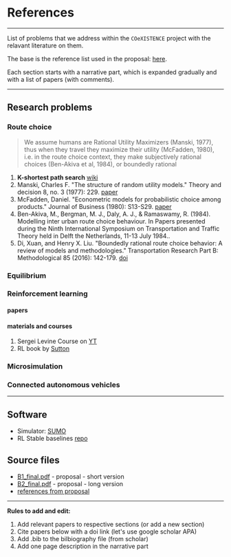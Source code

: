 # References
----

List of problems that we address within the `COeXISTENCE` project with the relavant literature on them.

The base is the reference list used in the proposal:  [here](files/full_references_from_proposal.pdf).

Each section starts with a narrative part, which is expanded gradually and with a list of papers (with comments).


---

## Research problems

### Route choice

> We assume humans are Rational Utility Maximizers (Manski, 1977), thus when they travel they maximize their utility (McFadden, 1980), i.e. in the route choice context, they make subjectively rational choices (Ben-Akiva et al, 1984), or boundedly rational

1. **K-shortest path search** [wiki](https://en.wikipedia.org/wiki/K_shortest_path_routing#:~:text=The%20k%20shortest%20path%20routing,the%20loopless%20k%20shortest%20paths)
2. Manski, Charles F. "The structure of random utility models." Theory and decision 8, no. 3 (1977): 229. [paper](https://idp.springer.com/authorize/casa?redirect_uri=https://link.springer.com/content/pdf/10.1007/BF00133443.pdf&casa_token=iIIBTGiW6sAAAAAA:sU5jZAzd8vLB_uG505C2iH65Am9JCAPJ1Y2Rn8dfzS0h3dCYqb_yfY3-MnmSwyKZzm9jxt_42cw-4dJG)
3. McFadden, Daniel. "Econometric models for probabilistic choice among products." Journal of Business (1980): S13-S29. [paper](https://www.jstor.org/stable/pdf/2352205.pdf?casa_token=tPP6IUW9sSQAAAAA:jPNwc-QOSdozwWo4sBcIAp64w0pCDS2W3VsnE5vDnPBZ1BgRl8lax6O-38aK5FFdR33GW8DTme6tr14mPXrSGVDQeki_jauTStWAyiCKVDJRWYr6XCw)
4. Ben-Akiva, M., Bergman, M. J., Daly, A. J., & Ramaswamy, R. (1984). Modelling inter urban route choice behaviour. In Papers presented during the Ninth International Symposium on Transportation and Traffic Theory held in Delft the Netherlands, 11-13 July 1984..
5. Di, Xuan, and Henry X. Liu. "Boundedly rational route choice behavior: A review of models and methodologies." Transportation Research Part B: Methodological 85 (2016): 142-179. [doi](https://doi.org/10.1016/j.trb.2016.01.002)
   

### Equilibrium

### Reinforcement learning

#### papers

#### materials and courses

1. Sergei Levine Course on [YT](https://www.youtube.com/watch?v=JHrlF10v2Og&list=PL_iWQOsE6TfXxKgI1GgyV1B_Xa0DxE5eH)
2. RL book by [Sutton]( https://www.google.pl/books/edition/Reinforcement_Learning_second_edition/sWV0DwAAQBAJ?hl=pl&gbpv=1&dq=sutton+barto&printsec=frontcover)

### Microsimulation 

### Connected autonomous vehicles

---

## Software

* Simulator: [SUMO](https://eclipse.dev/sumo/)
* RL Stable baselines [repo](https://stable-baselines.readthedocs.io/en/master/)
  


## Source files

* [B1_final.pdf](files/B1_final.pdf) - proposal - short version
* [B2_final.pdf](files/B2_final.pdf) - proposal - long version
* [references from proposal](files/full_references_from_proposal.pdf)

----- 
**Rules to add and edit:**

1. Add relevant papers to respective sections (or add a new section)
2. Cite papers below with a doi link (let's use google scholar APA)
3. Add .bib to the bilbiography file (from scholar)
4. Add one page description in the narrative part
